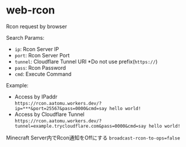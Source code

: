 # web-rcon
Rcon request by browser

Search Params:
 - `ip`: Rcon Server IP
 - `port`: Rcon Server Port
 - `tunnel`: Cloudflare Tunnel URI *Do not use prefix(`https://`)
 - `pass`: Rcon Password
 - `cmd`: Execute Command

Example:
 - Access by IPaddr \
	`https://rcon.aatomu.workers.dev/?ip=***&port=25567&pass=0000&cmd=say hello world!`
 - Access by Cloudflare Tunnel \
 	`https://rcon.aatomu.workers.dev/?tunnel=example.trycloudflare.com&pass=0000&cmd=say hello world!`


Minecraft Server内でRcon通知をOffにする
`broadcast-rcon-to-ops=false`
